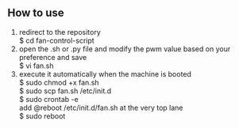 ## How to use

1. redirect to the repository \
   $ cd fan-control-script
2. open the .sh or .py file and modify the pwm value based on your preference and save \
   $ vi fan.sh 
3. execute it automatically when the machine is booted \
   $ sudo chmod +x fan.sh \
   $ sudo scp fan.sh /etc/init.d \
   $ sudo crontab -e \
   add  @reboot /etc/init.d/fan.sh  at the very top lane \
   $ sudo reboot

